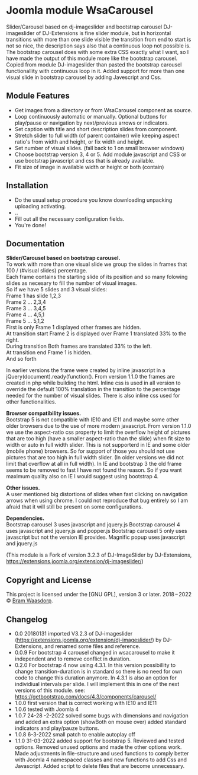 # Joomla module WsaCarousel
Slider/Carousel based on  dj-imageslider and bootstrap carousel
DJ-imageslider of DJ-Extensions is fine slider module, but in horizontal transitions with more than one slide visible the transition from end to start is not so nice, the description says also that a continuous loop not possible is.
The bootstrap carousel does with some extra CSS exactly what I  want, so I have made the output of this module more like the bootstrap carousel.
Copied from module DJ-imageslider than pasted the bootstrap carousel functionallity with continuous loop in it.
Added support for more than one visual slide in bootstrap carousel by adding Javescript and Css.

## Module Features

* Get images from a directory or from WsaCarousel component as source.
* Loop continuously automatic or manually. Optional buttons for play/pause or navigation by next/previous arrows or indicators. 
* Set caption with title and short description slides from component.
* Stretch slider to full width (of parent container) wile keeping aspect ratio's from width and height, or fix width and height.
* Set number of visual slides. (fall back to 1 on small browser windows)
* Choose bootstrap version 3, 4 or 5. Add module javascript and CSS or use bootstrap javascript and css that is already available.
* Fit size of image in available width or height or both (contain)

## Installation
* Do the usual setup procedure you know downloading unpacking uploading activating. 
* ..
* Fill out all the necessary configuration fields.
* You're done!

## Documentation

**Slider/Carousel based on bootstrap carousel.**  
To work with more than one visual slide we group the slides in frames that 100 / (#visual slides) percentage.  
Each frame contains the starting slide of its position and so many folowing slides as necesary to fill the number of visual images.  
So if we have 5 slides and 3 visual slides:  
Frame 1 has slide 1,2,3  
Frame 2 ... 2,3,4  
Frame 3 ... 3,4,5  
Frame 4 ... 4,5,1  
Frame 5 ... 5,1,2  
First is only Frame 1 displayed other frames are hidden.  
At transition start Frame 2 is displayed over Frame 1 translated 33% to the right.  
During transition Both frames are translated 33% to the left.  
At transition end Frame 1 is hidden.  
And so forth

In earlier versions the frame were created by inline javascript in a jQuery(document).ready(function(). From version 1.1.0 the frames are created in php while building the html.
Inline css is used in all version to override the default 100% translation in the transition to the percentage needed for the number of visual slides.
There is also inline css used for other functionalities.

**Browser compatibility issues.**  
Bootstrap 5 is not compatible with IE10 and IE11 and maybe some other older browsers due to the use of more modern javascript.
From version 1.1.0 we use the aspect-ratio css property to limit the overflow height of pictures that are too high (have a smaller aspect-ratio than the slide) when fit size to width or auto in full width slider. This is not supporterd in IE and some older (mobile phone) browsers. So for support of those you should not use pictures that are too high in full width slider. (In older versions we did not limit that overflow at all in full width).
In IE and bootstrap 3 the old frame seems to be removed to fast I have not found the reason. So if you want maximum quality also on IE I would suggest using bootstrap 4.  

**Other issues.**  
A user mentioned big distortions of slides when fast clicking on navigation arrows when using chrome.
I could not reproduce that bug entirely so I am afraid that it will still be present on some configurations.

**Dependencies.**  
Bootstrap carousel 3 uses javascript and jquery.js
Bootstrap carousel 4 uses javascript and jquery.js and popper.js
Bootstrap carousel 5 only uses javascript but not the version IE provides.
Magnific popup uses javascript and jquery.js

(This module is a Fork of version 3.2.3 of DJ-ImageSlider by DJ-Extensions,
https://extensions.joomla.org/extension/dj-imageslider/)

## Copyright and License

This project is licensed under the [GNU GPL], version 3 or later.
2018&thinsp;&ndash;&thinsp;2022 &copy; [Bram Waasdorp](http://www.waasdorpsoekhan.nl).

## Changelog

* 0.0 20180131 imported V3.2.3 of DJ-imageslider (https://extensions.joomla.org/extension/dj-imageslider/) by DJ-Extensions,
and renamed some files and reference.
* 0.0.9 For bootstrap 4 carousel changed in wsacarousel to make it independent and to remove conflict in duration.  
* 0.2.0 For bootstrap 4 now using 4.3.1. In this version possibillity to change transition-duration is in standard so there is no need for own code to change this duration anymore. In 4.3.1 is also an option for individiual intervals per slide. I will implement this in one of the next versions of this module.
see: https://getbootstrap.com/docs/4.3/components/carousel/  
* 1.0.0 first version that is correct working with IE10 and IE11
* 1.0.6 tested with Joomla 4
* 1.0.7 24-28 -2-2022 solved some bugs with dimensions and navigation and added an extra option (showBoth on mouse over) added standard indicators and  play/pauze buttons.
* 1.0.8 6-3-2022 small patch to enable autoplay off
* 1.1.0 31-03-2022 added support for bootstrap 5. Reviewed and tested options. Removed unused options and made the other options work. Made adjustments in file-structure and used functions to comply better with Joomla 4 namespaced classes and new functions to add Css and Javascript. Added script to delete files that are become unnecessary.

